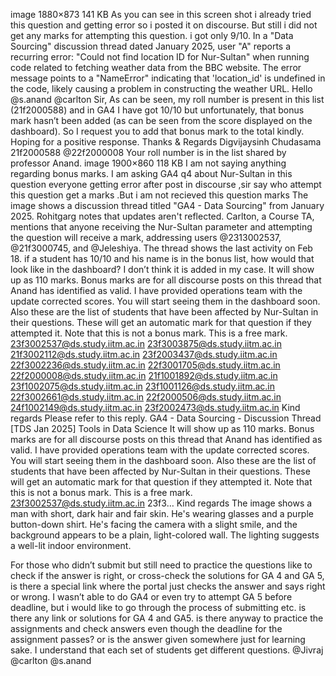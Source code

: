 image 1880×873 141 KB As you can see in this screen shot i already tried this question and getting error so i posted it on discourse. But still i did not get any marks for attempting this question. i got only 9/10.
In a "Data Sourcing" discussion thread dated January 2025, user "A" reports a recurring error: "Could not find location ID for Nur-Sultan" when running code related to fetching weather data from the BBC website. The error message points to a "NameError" indicating that 'location_id' is undefined in the code, likely causing a problem in constructing the weather URL.
Hello @s.anand @carlton Sir, As can be seen, my roll number is present in this list (21f2000588) and in GA4 I have got 10/10 but unfortunately, that bonus mark hasn’t been added (as can be seen from the score displayed on the dashboard). So I request you to add that bonus mark to the total kindly. Hoping for a positive response. Thanks & Regards Digvijaysinh Chudasama 21f2000588
@22f2000008 Your roll number is in the list shared by professor Anand.
image 1900×860 118 KB I am not saying anything regarding bonus marks. I am asking GA4 q4  about Nur-Sultan in this question everyone getting error after post in discourse ,sir say who attempt this question get a marks .But i am not recieved this question marks
The image shows a discussion thread titled "GA4 - Data Sourcing" from January 2025. Rohitgarg notes that updates aren't reflected. Carlton, a Course TA, mentions that anyone receiving the Nur-Sultan parameter and attempting the question will receive a mark, addressing users @2313002537, @21f3000745, and @Jeleshiya. The thread shows the last activity on Feb 18.
if a student has 10/10 and his name is in the bonus list, how would that look like in the dashboard? I don’t think it is added in my case.
It will show up as 110  marks. Bonus marks are for all discourse posts on this thread that Anand has identified as valid. I have provided operations team with the update corrected scores. You will start seeing them in the dashboard soon. Also these are the list of students that have been affected by Nur-Sultan in their questions. These will get an automatic mark for that question if they attempted it. Note that this is not a bonus mark. This is a free mark. 23f3002537@ds.study.iitm.ac.in 23f3003875@ds.study.iitm.ac.in 21f3002112@ds.study.iitm.ac.in 23f2003437@ds.study.iitm.ac.in 22f3002236@ds.study.iitm.ac.in 22f3001705@ds.study.iitm.ac.in 22f2000008@ds.study.iitm.ac.in 21f1001892@ds.study.iitm.ac.in 23f1002075@ds.study.iitm.ac.in 23f1001126@ds.study.iitm.ac.in 22f3002661@ds.study.iitm.ac.in 22f2000506@ds.study.iitm.ac.in 24f1002149@ds.study.iitm.ac.in 23f2002473@ds.study.iitm.ac.in Kind regards
Please refer to this reply. GA4 - Data Sourcing - Discussion Thread [TDS Jan 2025] Tools in Data Science It will show up as 110  marks. Bonus marks are for all discourse posts on this thread that Anand has identified as valid. I have provided operations team with the update corrected scores. You will start seeing them in the dashboard soon. 
Also these are the list of students that have been affected by Nur-Sultan in their questions. These will get an automatic mark for that question if they attempted it. Note that this is not a bonus mark. This is a free mark. 
23f3002537@ds.study.iitm.ac.in 
23f3… Kind regards
The image shows a man with short, dark hair and fair skin. He's wearing glasses and a purple button-down shirt. He's facing the camera with a slight smile, and the background appears to be a plain, light-colored wall. The lighting suggests a well-lit indoor environment.

For those who didn’t submit but still need to practice the questions like to check if the answer is right, or cross-check the solutions for GA 4 and GA 5, is there a special link where the portal just checks the answer and says right or wrong. I wasn’t able to do GA4 or even try to attempt GA 5 before deadline, but i would like to go through the process of submitting etc. is there any link or solutions for GA 4 and GA5.
is there anyway to practice the assignments and check answers even though the deadline for the assignment passes? or is the answer given somewhere just for learning sake. I  understand that each set of students get different questions. @Jivraj @carlton @s.anand
